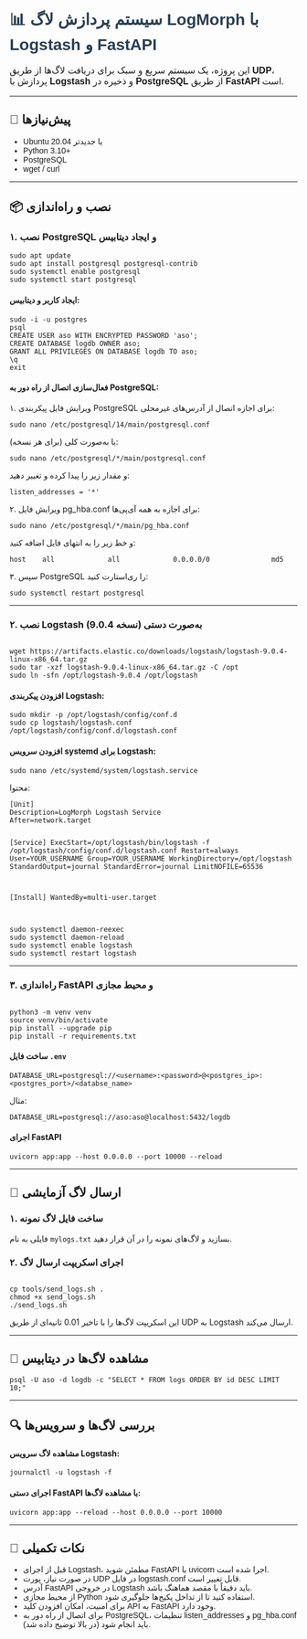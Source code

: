 <h1 style="font-family: Vazirmatn, sans-serif; color: #2c3e50;">📊 سیستم پردازش لاگ LogMorph با Logstash و FastAPI</h1>

<p style="font-family: Vazirmatn, sans-serif; font-size: 16px;">
این پروژه، یک سیستم سریع و سبک برای دریافت لاگ‌ها از طریق <strong>UDP</strong>، پردازش با <strong>Logstash</strong> و ذخیره در <strong>PostgreSQL</strong> از طریق <strong>FastAPI</strong> است.
</p>

<hr>

<h2 style="font-family: Vazirmatn, sans-serif;">🔧 پیش‌نیازها</h2>
<ul style="font-family: Vazirmatn, sans-serif;">
  <li>Ubuntu 20.04 یا جدیدتر</li>
  <li>Python 3.10+</li>
  <li>PostgreSQL</li>
  <li>wget / curl</li>
</ul>

<hr>

<h2 style="font-family: Vazirmatn, sans-serif;">📦 نصب و راه‌اندازی</h2>

<h3 style="font-family: Vazirmatn, sans-serif;">۱. نصب PostgreSQL و ایجاد دیتابیس</h3>
<pre><code>sudo apt update
sudo apt install postgresql postgresql-contrib
sudo systemctl enable postgresql
sudo systemctl start postgresql
</code></pre>

<h4>ایجاد کاربر و دیتابیس:</h4>
<pre><code>sudo -i -u postgres
psql
CREATE USER aso WITH ENCRYPTED PASSWORD 'aso';
CREATE DATABASE logdb OWNER aso;
GRANT ALL PRIVILEGES ON DATABASE logdb TO aso;
\q
exit
</code></pre>

<h4>فعال‌سازی اتصال از راه دور به PostgreSQL:</h4>
<p>۱. ویرایش فایل پیکربندی PostgreSQL برای اجازه اتصال از آدرس‌های غیرمحلی:</p>
<pre><code>sudo nano /etc/postgresql/14/main/postgresql.conf</code></pre>
<p>یا به‌صورت کلی (برای هر نسخه):</p>
<pre><code>sudo nano /etc/postgresql/*/main/postgresql.conf</code></pre>
<p>و مقدار زیر را پیدا کرده و تغییر دهید:</p>
<pre><code>listen_addresses = '*'</code></pre>

<p>۲. ویرایش فایل pg_hba.conf برای اجازه به همه آی‌پی‌ها:</p>
<pre><code>sudo nano /etc/postgresql/*/main/pg_hba.conf</code></pre>
<p>و خط زیر را به انتهای فایل اضافه کنید:</p>
<pre><code>host    all             all             0.0.0.0/0               md5</code></pre>

<p>۳. سپس PostgreSQL را ری‌استارت کنید:</p>
<pre><code>sudo systemctl restart postgresql</code></pre>

<hr>

<h3>۲. نصب Logstash به‌صورت دستی (نسخه 9.0.4)</h3>
<pre><code>
wget https://artifacts.elastic.co/downloads/logstash/logstash-9.0.4-linux-x86_64.tar.gz
sudo tar -xzf logstash-9.0.4-linux-x86_64.tar.gz -C /opt
sudo ln -sfn /opt/logstash-9.0.4 /opt/logstash
</code></pre>

<h4>افزودن پیکربندی Logstash:</h4>
<pre><code>sudo mkdir -p /opt/logstash/config/conf.d
sudo cp logstash/logstash.conf /opt/logstash/config/conf.d/logstash.conf
</code></pre>

<h4>افزودن سرویس systemd برای Logstash:</h4>
<pre><code>sudo nano /etc/systemd/system/logstash.service</code></pre>

<p>محتوا:</p>
<pre><code>[Unit]
Description=LogMorph Logstash Service
After=network.target

[Service]
ExecStart=/opt/logstash/bin/logstash -f /opt/logstash/config/conf.d/logstash.conf
Restart=always
User=YOUR_USERNAME
Group=YOUR_USERNAME
WorkingDirectory=/opt/logstash
StandardOutput=journal
StandardError=journal
LimitNOFILE=65536

[Install]
WantedBy=multi-user.target
</code></pre>

<pre><code>
sudo systemctl daemon-reexec
sudo systemctl daemon-reload
sudo systemctl enable logstash
sudo systemctl restart logstash
</code></pre>

<hr>

<h3>۳. راه‌اندازی FastAPI و محیط مجازی</h3>
<pre><code>
python3 -m venv venv
source venv/bin/activate
pip install --upgrade pip
pip install -r requirements.txt
</code></pre>

<h4>ساخت فایل <code>.env</code></h4>
<pre><code>DATABASE_URL=postgresql://&ltusername>:&ltpassword&gt@&ltpostgres_ip&gt:&ltpostgres_port&gt/&ltdatabse_name></code></pre>
<p> مثال: </p>
<pre><code>DATABASE_URL=postgresql://aso:aso@localhost:5432/logdb</code></pre>

<h4>اجرای FastAPI</h4>
<pre><code>uvicorn app:app --host 0.0.0.0 --port 10000 --reload</code></pre>

<hr>

<h2 style="font-family: Vazirmatn, sans-serif;">🚀 ارسال لاگ آزمایشی</h2>

<h3>۱. ساخت فایل لاگ نمونه</h3>
<p>فایلی به نام <code>mylogs.txt</code> بسازید و لاگ‌های نمونه را در آن قرار دهید.</p>

<h3>۲. اجرای اسکریپت ارسال لاگ</h3>
<pre><code>
cp tools/send_logs.sh .
chmod +x send_logs.sh
./send_logs.sh
</code></pre>

<p>این اسکریپت لاگ‌ها را با تاخیر 0.01 ثانیه‌ای از طریق UDP به Logstash ارسال می‌کند.</p>

<hr>

<h2 style="font-family: Vazirmatn, sans-serif;">🧾 مشاهده لاگ‌ها در دیتابیس</h2>
<pre><code>psql -U aso -d logdb -c "SELECT * FROM logs ORDER BY id DESC LIMIT 10;"</code></pre>

<hr>

<h2 style="font-family: Vazirmatn, sans-serif;">🔍 بررسی لاگ‌ها و سرویس‌ها</h2>

<h4>مشاهده لاگ سرویس Logstash:</h4>
<pre><code>journalctl -u logstash -f</code></pre>

<h4>اجرای دستی FastAPI با مشاهده لاگ‌ها:</h4>
<pre><code>uvicorn app:app --reload --host 0.0.0.0 --port 10000</code></pre>

<hr>

<h2 style="font-family: Vazirmatn, sans-serif;">📌 نکات تکمیلی</h2>
<ul style="font-family: Vazirmatn, sans-serif;">
  <li>قبل از اجرای Logstash، مطمئن شوید FastAPI با uvicorn اجرا شده است.</li>
  <li>در صورت نیاز، پورت UDP در فایل logstash.conf قابل تغییر است.</li>
  <li>آدرس FastAPI در خروجی Logstash باید دقیقاً با مقصد هماهنگ باشد.</li>
  <li>از محیط مجازی Python استفاده کنید تا از تداخل پکیج‌ها جلوگیری شود.</li>
  <li>برای امنیت، امکان افزودن کلید API به FastAPI وجود دارد.</li>
  <li>برای اتصال از راه دور به PostgreSQL، تنظیمات listen_addresses و pg_hba.conf باید انجام شود (در بالا توضیح داده شد).</li>
</ul>
